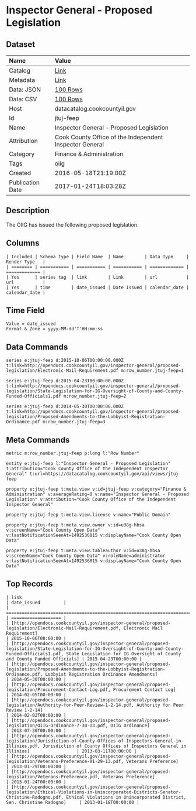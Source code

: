 # Inspector General - Proposed Legislation

## Dataset

| Name | Value |
| :--- | :---- |
| Catalog | [Link](https://catalog.data.gov/dataset/inspector-general-proposed-legislation) |
| Metadata | [Link](https://datacatalog.cookcountyil.gov/api/views/jtuj-feep) |
| Data: JSON | [100 Rows](https://datacatalog.cookcountyil.gov/api/views/jtuj-feep/rows.json?max_rows=100) |
| Data: CSV | [100 Rows](https://datacatalog.cookcountyil.gov/api/views/jtuj-feep/rows.csv?max_rows=100) |
| Host | datacatalog.cookcountyil.gov |
| Id | jtuj-feep |
| Name | Inspector General - Proposed Legislation |
| Attribution | Cook County Office of the Independent Inspector General |
| Category | Finance & Administration |
| Tags | oiig |
| Created | 2016-05-18T21:19:00Z |
| Publication Date | 2017-01-24T18:03:28Z |

## Description

The OIIG has issued the following proposed legislation.

## Columns

```ls
| Included | Schema Type | Field Name  | Name        | Data Type     | Render Type   |
| ======== | =========== | =========== | =========== | ============= | ============= |
| Yes      | series tag  | link        | Link        | url           | url           |
| Yes      | time        | date_issued | Date Issued | calendar_date | calendar_date |
```

## Time Field

```ls
Value = date_issued
Format & Zone = yyyy-MM-dd'T'HH:mm:ss
```

## Data Commands

```ls
series e:jtuj-feep d:2015-10-06T00:00:00.000Z t:link=http://opendocs.cookcountyil.gov/inspector-general/proposed-legislation/Electronic-Mail-Requirement.pdf m:row_number.jtuj-feep=1

series e:jtuj-feep d:2015-04-23T00:00:00.000Z t:link=http://opendocs.cookcountyil.gov/inspector-general/proposed-legislation/State-Legislation-for-IG-Oversight-of-County-and-County-Funded-Officials1.pdf m:row_number.jtuj-feep=2

series e:jtuj-feep d:2014-05-30T00:00:00.000Z t:link=http://opendocs.cookcountyil.gov/inspector-general/proposed-legislation/Proposed-Amendments-to-the-Lobbyist-Registration-Ordinance.pdf m:row_number.jtuj-feep=3
```

## Meta Commands

```ls
metric m:row_number.jtuj-feep p:long l:"Row Number"

entity e:jtuj-feep l:"Inspector General - Proposed Legislation" t:attribution="Cook County Office of the Independent Inspector General" t:url=https://datacatalog.cookcountyil.gov/api/views/jtuj-feep

property e:jtuj-feep t:meta.view v:id=jtuj-feep v:category="Finance & Administration" v:averageRating=0 v:name="Inspector General - Proposed Legislation" v:attribution="Cook County Office of the Independent Inspector General"

property e:jtuj-feep t:meta.view.license v:name="Public Domain"

property e:jtuj-feep t:meta.view.owner v:id=u38g-hbsa v:screenName="Cook County Open Data" v:lastNotificationSeenAt=1492536815 v:displayName="Cook County Open Data"

property e:jtuj-feep t:meta.view.tableauthor v:id=u38g-hbsa v:screenName="Cook County Open Data" v:roleName=administrator v:lastNotificationSeenAt=1492536815 v:displayName="Cook County Open Data"
```

## Top Records

```ls
| link                                                                                                                                                                                                                              | date_issued         | 
| ================================================================================================================================================================================================================================= | =================== | 
| [http://opendocs.cookcountyil.gov/inspector-general/proposed-legislation/Electronic-Mail-Requirement.pdf, Electronic Mail Requirement]                                                                                            | 2015-10-06T00:00:00 | 
| [http://opendocs.cookcountyil.gov/inspector-general/proposed-legislation/State-Legislation-for-IG-Oversight-of-County-and-County-Funded-Officials1.pdf, State Legislation for IG Oversight of County and County Funded Officials] | 2015-04-23T00:00:00 | 
| [http://opendocs.cookcountyil.gov/inspector-general/proposed-legislation/Proposed-Amendments-to-the-Lobbyist-Registration-Ordinance.pdf, Lobbyist Registration Ordinance Amendments]                                              | 2014-05-30T00:00:00 | 
| [http://opendocs.cookcountyil.gov/inspector-general/proposed-legislation/Procurement-Contact-Log.pdf, Procurement Contact Log]                                                                                                    | 2014-02-05T00:00:00 | 
| [http://opendocs.cookcountyil.gov/inspector-general/proposed-legislation/Authority-for-Peer-Review-1-2-14.pdf, Authority for Peer Review 1-2-14]                                                                                  | 2014-02-02T00:00:00 | 
| [http://opendocs.cookcountyil.gov/inspector-general/proposed-legislation/OIIG-Ordinance-7-30-13.pdf, OIIG Ordinance]                                                                                                              | 2013-07-30T00:00:00 | 
| [http://opendocs.cookcountyil.gov/inspector-general/proposed-legislation/Jurisdiction-of-County-Offices-of-Inspectors-General-in-Illinios.pdf, Jurisdiction of County Offices of Inspectors General in Illinios]                  | 2013-03-11T00:00:00 | 
| [http://opendocs.cookcountyil.gov/inspector-general/proposed-legislation/Veterans-Preference-01-29-13.pdf, Veterans Preference]                                                                                                   | 2013-01-29T00:00:00 | 
| [http://opendocs.cookcountyil.gov/inspector-general/proposed-legislation/Veterans-Preference.pdf, Veterans Preference]                                                                                                            | 2013-01-24T00:00:00 | 
| [http://opendocs.cookcountyil.gov/inspector-general/proposed-legislation/Ethical-Violations-in-Unincorporated-Districts-Senator-Christine-Radogno.pdf, Ethical Violations in Unincorporated District, Sen. Christine Radogno]     | 2013-01-18T00:00:00 | 
```